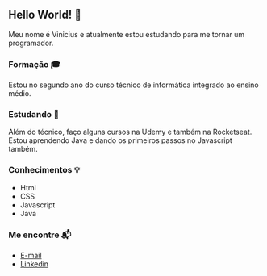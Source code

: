 ## Hello World! 👋
Meu nome é Vinicius e atualmente estou estudando para me tornar um programador.

### Formação 🎓 
Estou no segundo ano do curso técnico de informática integrado ao ensino médio.

### Estudando 📓
Além do técnico, faço alguns cursos na Udemy e também na Rocketseat. Estou aprendendo Java e dando os primeiros passos no Javascript também.

### Conhecimentos 💡
* Html
* CSS
* Javascript
* Java

### Me encontre 📬
* [E-mail](vinicius.santosama@gmail.com)
* [Linkedin](https://www.linkedin.com/in/vinicius-dos-santos-amaral-6b6b9519a/)

